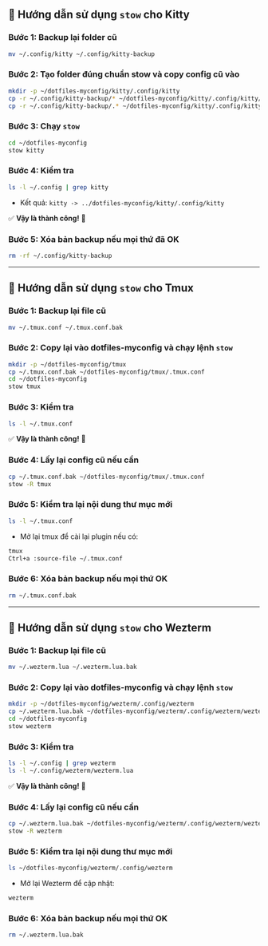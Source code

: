## 🔧 Hướng dẫn sử dụng `stow` cho Kitty

### Bước 1: Backup lại folder cũ

```bash
mv ~/.config/kitty ~/.config/kitty-backup
```

### Bước 2: Tạo folder đúng chuẩn stow và copy config cũ vào

```bash
mkdir -p ~/dotfiles-myconfig/kitty/.config/kitty
cp -r ~/.config/kitty-backup/* ~/dotfiles-myconfig/kitty/.config/kitty/
cp -r ~/.config/kitty-backup/.* ~/dotfiles-myconfig/kitty/.config/kitty/ 2>/dev/null
```

### Bước 3: Chạy `stow`

```bash
cd ~/dotfiles-myconfig
stow kitty
```

### Bước 4: Kiểm tra

```bash
ls -l ~/.config | grep kitty
```

- Kết quả: `kitty -> ../dotfiles-myconfig/kitty/.config/kitty`

✅ **Vậy là thành công!** 🎉

### Bước 5: Xóa bản backup nếu mọi thứ đã OK

```bash
rm -rf ~/.config/kitty-backup
```

---

## 🔧 Hướng dẫn sử dụng `stow` cho Tmux

### Bước 1: Backup lại file cũ

```bash
mv ~/.tmux.conf ~/.tmux.conf.bak
```

### Bước 2: Copy lại vào dotfiles-myconfig và chạy lệnh `stow`

```bash
mkdir -p ~/dotfiles-myconfig/tmux
cp ~/.tmux.conf.bak ~/dotfiles-myconfig/tmux/.tmux.conf
cd ~/dotfiles-myconfig
stow tmux
```

### Bước 3: Kiểm tra

```bash
ls -l ~/.tmux.conf
```

✅ **Vậy là thành công!** 🎉

### Bước 4: Lấy lại config cũ nếu cần

```bash
cp ~/.tmux.conf.bak ~/dotfiles-myconfig/tmux/.tmux.conf
stow -R tmux
```

### Bước 5: Kiểm tra lại nội dung thư mục mới

```bash
ls -l ~/.tmux.conf
```

- Mở lại tmux để cài lại plugin nếu có:

```bash
tmux
Ctrl+a :source-file ~/.tmux.conf
```

### Bước 6: Xóa bản backup nếu mọi thứ OK

```bash
rm ~/.tmux.conf.bak
```

---

## 🔧 Hướng dẫn sử dụng `stow` cho Wezterm

### Bước 1: Backup lại file cũ

```bash
mv ~/.wezterm.lua ~/.wezterm.lua.bak
```

### Bước 2: Copy lại vào dotfiles-myconfig và chạy lệnh `stow`

```bash
mkdir -p ~/dotfiles-myconfig/wezterm/.config/wezterm
cp ~/.wezterm.lua.bak ~/dotfiles-myconfig/wezterm/.config/wezterm/wezterm.lua
cd ~/dotfiles-myconfig
stow wezterm
```

### Bước 3: Kiểm tra

```bash
ls -l ~/.config | grep wezterm
ls -l ~/.config/wezterm/wezterm.lua
```

✅ **Vậy là thành công!** 🎉

### Bước 4: Lấy lại config cũ nếu cần

```bash
cp ~/.wezterm.lua.bak ~/dotfiles-myconfig/wezterm/.config/wezterm/wezterm.lua
stow -R wezterm
```

### Bước 5: Kiểm tra lại nội dung thư mục mới

```bash
ls ~/dotfiles-myconfig/wezterm/.config/wezterm
```

- Mở lại Wezterm để cập nhật:

```bash
wezterm
```

### Bước 6: Xóa bản backup nếu mọi thứ OK

```bash
rm ~/.wezterm.lua.bak
```


